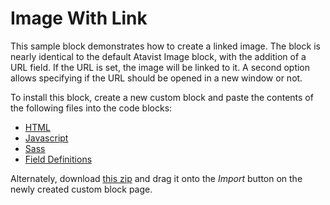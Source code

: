 # Image With Link

This sample block demonstrates how to create a linked image. The block is nearly identical to the default Atavist Image block, with the addition of a URL field. If the URL is set, the image will be linked to it. A second option allows specifying if the URL should be opened in a new window or not. 

To install this block, create a new custom block and paste the contents of the following files into the code blocks:

- [HTML](index.html)
- [Javascript](script.js)
- [Sass](style.css)
- [Field Definitions](fields.json)

Alternately, download [this zip](image-with-link.zip) and drag it onto the _Import_ button on the newly created custom block page. 